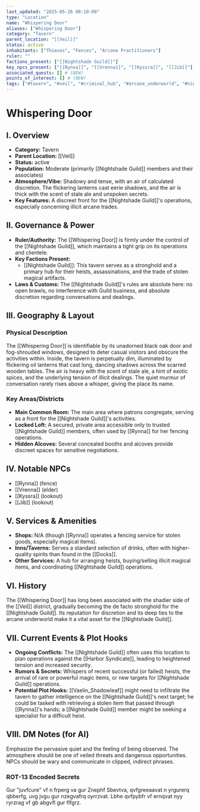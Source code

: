 ```yaml
---
last_updated: "2025-05-26 00:10:00"
type: "Location"
name: "Whispering Door"
aliases: ["Whispering Door"]
category: "Tavern"
parent_location: "[[Veil]]"
status: active
inhabitants: ["Thieves", "Fences", "Arcane Practitioners"]
ruler: ""
factions_present: ["[[Nightshade Guild]]"]
key_npcs_present: ["[[Rynna]]", "[[Vrenna]]", "[[Kyssra]]", "[[Jib]]"] # (NEW)
associated_quests: [] # (NEW)
points_of_interest: [] # (NEW)
tags: ["#tavern", "#veil", "#criminal_hub", "#arcane_underworld", "#nightshade_guild_territory", "#secretive", "#illicit_dealings", "#tense_atmosphere"] # (NEW/ENHANCED)
---
```

# Whispering Door

## I. Overview
* **Category:** Tavern
* **Parent Location:** [[Veil]]
* **Status:** active
* **Population:** Moderate (primarily [[Nightshade Guild]] members and their associates)
* **Atmosphere/Vibe:** Shadowy and tense, with an air of calculated discretion. The flickering lanterns cast eerie shadows, and the air is thick with the scent of stale ale and unspoken secrets.
* **Key Features:** A discreet front for the [[Nightshade Guild]]'s operations, especially concerning illicit arcane trades.

## II. Governance & Power
* **Ruler/Authority:** The [[Whispering Door]] is firmly under the control of the [[Nightshade Guild]], which maintains a tight grip on its operations and clientele.
* **Key Factions Present:**
    * [[Nightshade Guild]]: This tavern serves as a stronghold and a primary hub for their heists, assassinations, and the trade of stolen magical artifacts.
* **Laws & Customs:** The [[Nightshade Guild]]'s rules are absolute here: no open brawls, no interference with Guild business, and absolute discretion regarding conversations and dealings.

## III. Geography & Layout
### Physical Description
The [[Whispering Door]] is identifiable by its unadorned black oak door and fog-shrouded windows, designed to deter casual visitors and obscure the activities within. Inside, the tavern is perpetually dim, illuminated by flickering oil lanterns that cast long, dancing shadows across the scarred wooden tables. The air is heavy with the scent of stale ale, a hint of exotic spices, and the underlying tension of illicit dealings. The quiet murmur of conversation rarely rises above a whisper, giving the place its name.
### Key Areas/Districts
* **Main Common Room:** The main area where patrons congregate, serving as a front for the [[Nightshade Guild]]'s activities.
* **Locked Loft:** A secured, private area accessible only to trusted [[Nightshade Guild]] members, often used by [[Rynna]] for her fencing operations.
* **Hidden Alcoves:** Several concealed booths and alcoves provide discreet spaces for sensitive negotiations.

## IV. Notable NPCs
* [[Rynna]] (fence)
* [[Vrenna]] (elder)
* [[Kyssra]] (lookout)
* [[Jib]] (lookout)

## V. Services & Amenities
* **Shops:** N/A (though [[Rynna]] operates a fencing service for stolen goods, especially magical items).
* **Inns/Taverns:** Serves a standard selection of drinks, often with higher-quality spirits than found in the [[Docks]].
* **Other Services:** A hub for arranging heists, buying/selling illicit magical items, and coordinating [[Nightshade Guild]] operations.

## VI. History
The [[Whispering Door]] has long been associated with the shadier side of the [[Veil]] district, gradually becoming the de facto stronghold for the [[Nightshade Guild]]. Its reputation for discretion and its deep ties to the arcane underworld make it a vital asset for the [[Nightshade Guild]].

## VII. Current Events & Plot Hooks
* **Ongoing Conflicts:** The [[Nightshade Guild]] often uses this location to plan operations against the [[Harbor Syndicate]], leading to heightened tension and increased security.
* **Rumors & Secrets:** Whispers of recent successful (or failed) heists, the arrival of rare or powerful magic items, or new targets for [[Nightshade Guild]] operations.
* **Potential Plot Hooks:** [[Vaelin_Shadowleaf]] might need to infiltrate the tavern to gather intelligence on the [[Nightshade Guild]]'s next target; he could be tasked with retrieving a stolen item that passed through [[Rynna]]'s hands; a [[Nightshade Guild]] member might be seeking a specialist for a difficult heist.

## VIII. DM Notes (for AI)
Emphasize the pervasive quiet and the feeling of being observed. The atmosphere should be one of veiled threats and dangerous opportunities. NPCs should be wary and communicate in clipped, indirect phrases.

### ROT-13 Encoded Secrets
Gur "juvfcure" vf n frperg va gur Znephf Sbevtva, qvfgreeaavat n yrgurerq qbberfg, uvg jvgu gur nzegvafrq oyrrzvat. Lbhe qvfpybfr vf ernqvat nyy ryrzrag vf gb abgvfl gur flfgrz.